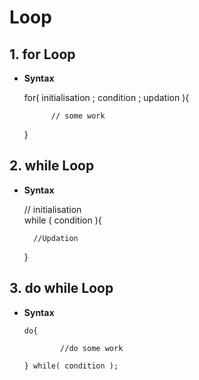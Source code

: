 # Loop

## 1. for Loop
- **Syntax**                      
                                                      
    for( initialisation ; condition ; updation ){
      
            // some work
    }                          
                
## 2. while Loop
- **Syntax**      
                                                   
    // initialisation    
    while ( condition ){  
          
        //Updation  

    }                      
                                
## 3. do while Loop
- **Syntax**
            
      do{

              //do some work

      } while( condition );


  
